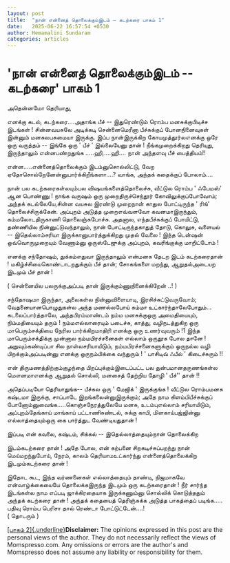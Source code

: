 ```yaml
---
layout: post
title:  "நான் என்னைத் தொலைக்கும்இடம் – கடற்கரை பாகம் 1"
date:   2025-06-22 16:57:54 +0530
author: Hemamalini Sundaram
categories: articles
---
```


#  \'நான் என்னைத் தொலைக்கும்இடம் -- கடற்கரை\' பாகம் 1 

அதென்னமோ தெரியாது,

எனக்கு கடல், கடற்கரை....அதாங்க பீச் -- இதுரெண்டும் ரொம்ப மனசுக்குபிடிச்ச இடங்கள் !
சின்னவயசுலே அடிக்கடி சென்னைமெரீனா பீச்சுக்குப் போனநினைவுகள் இன்னும் மனசுலபசுமையா
இருக்கு. இப்ப நான்இருக்கிற கோயமுத்தூர்லஎனக்கு ஒரே ஒரு வருத்தம் -- இங்கே ஒரு ' பீச் '
இல்லையேனு தான் ! நீங்கமுறைக்கிறது தெரியுது, இருந்தாலும் என்னபண்றதுங்க
.....ஹி,....ஹி.... நான் அந்தளவு பீச் பைத்தியம்!!

என்ன.....என்னைத்தொலைக்கும் இடம்னுசொல்லிட்டு, வேற ஏதோசொல்றேனேன்னுபார்க்கிறீங்களா....?
வாங்க, அந்தக் கதைக்குப் போலாம்....

நான் பல கடற்கரைகள்லயும்பல விஷயங்களைத்தொலைச்சு, வீட்டுல ரொம்ப ' ஃபேமஸ்' ஆன பொண்ணு !
நாங்க வருஷம் ஒரு முறைதிருச்செந்தூர் கோவிலுக்குப்போவோம்; அந்தக் கடல்லேயே,சின்ன வயசுல
இரண்டு முறைநான் காதுல போட்டிருந்த ' ரிங்' தொலைச்சிருக்கேன். அப்புறம் அடுத்த
முறைஎவ்வளவோ கவனமாஇருந்தும், கம்மலோடதிருகாணி தொலைஞ்சுபோச்சு. அதனால, எந்தபீச்சுக்குப்
போயிட்டு, தண்ணியில நின்னுட்டுவந்தாலும், நான் போட்டிருந்தகாதுத் தோடு, கொலுசு, வளையல்
-- இதெல்லாம்சரியா இருக்கானுபார்த்துக்கிறது முதல் வேலை ! இந்த டென்ஷன் ஒவ்வொருமுறையும்
வேணாம்னு ஒருஸ்டேஜுக்கு அப்புறம், கவரிங்குக்கு மாறிட்டோம் !

எனக்கு சந்தோஷம், துக்கம்எதுவா இருந்தாலும் என்மனசு தேடற இடம் கடற்கரைதான் !
மகிழ்ச்சியைகொண்டாடறதுக்கும் பீச் தான்; சோகங்களை மறந்து, ஆறுதல்அடையற இடமும் பீச் தான் !

( சென்னையில பலருக்குஅப்படி தான் இருக்கும்ணுநினைக்கிறேன் ..! )

சந்தோஷமா இருந்தா, அலைகள்ல நின்னுவிளையாடி, இரசிச்சுட்டுவருவோம்;
வேதனையானபொழுதுகள்ல அந்த மணல்லபோய் சும்மா உட்கார்ந்தாலேபோதும்... கடலைப்பார்த்தாலே,
அந்தபிரம்மாண்டம் நம்ம மனசுக்குஒரு அமைதியையும், நிம்மதியையும் தரும் ! நம்மஎல்லாரையும்
படைச்சு, காத்து, வழிநடத்துகிற ஒரு மாபெரும்சக்தியை நேரில பார்க்கிறமாதிரி எனக்கு
ஒரு உணர்வுவரும் !1 இந்த மாபெரும்சக்திக்கு முன்னால நம்மபிரச்சனைகள் எல்லாம் ஒருதூசு
போல தானே ! அதுவும்கண்டிப்பா சில நாள்லசரியாயிடும், நம்மபிரச்சனைகளுக்கும் ஒருநல்ல
வழி பிறக்கும்அப்படின்னு எனக்கு ஒருநம்பிக்கை வந்துரும் ! ' பாசிடிவ் ஃபீல் '
கிடைச்சுரும் !!

என் திருமணத்திற்கும்குழந்தை பிறப்புக்கும்இடைப்பட்ட பல துன்பமானதருணங்கள்ல மௌனமாஎனக்கு
ஆறுதல் சொல்லி, மனசைத் தேற்றிய தோழி ' பீச்'' தான் !!

அதெப்படியோ தெரியாதுங்க-- பீச்சுல ஒரு ' மேஜிக் ' இருக்குங்க ! வீட்டுல ரொம்பமனசு
கஷ்டமா இருக்கு, சாப்பாடே இறங்கலைன்னுஇருக்கும்; அதே நாம கிளம்பிபீச்சுக்குப்
போனோம்னுவைங்க.....கொஞ்சநேரத்துலேயே மனசு, உடம்புஎல்லாம் சரியாயிடும், அப்புறம்தேங்காய்
மாங்காய் பட்டாணிசுண்டல், சுக்கு காபி, மிளகாய்பஜ்ஜின்னு எல்லாத்தையும்ஒரு கை பார்த்துட
வேண்டியதுதான் !

இப்படி என் கவலை, கஷ்டம், சிக்கல் -- இதெல்லாத்தையும்நான் தொலைக்கிற

இடம்கடற்கரை தான் ! அதே போல, என் கற்பனை சிறகடிச்சுப்பறந்து நான் மெய்மறந்துபோய், நேரம்,
காலம் தெரியாமஉட்கார்ந்து என்னைத்தொலைக்கிற இடமும்கடற்கரை தான் !

இதோட கூட, இந்த வர்ணனைகள் எல்லாத்தையும் தாண்டி, நிஜமாகவே என்வாழ்க்கையையே
தொலைக்கஇருந்த இடமும் ஒரு கடற்கரைதான் ! நீர் சார்ந்த இடங்கள்ல நாம எப்படி ஜாக்கிரதையாக
இருக்கணும்னு சொல்லிக் கொடுத்ததும் அந்தக் கடற்கரை தான் ! அந்தக் கதையைத் தெரிஞ்சுக்க
அடுத்த பாகத்தைப் படிங்க\..... பதிவு ரொம்ப பெரிசா தால் ரெண்டா போட்டுட்டேன்\....!\
( தொடரும் )

[[பாகம்
2]{.underline}](https://tamil.momspresso.com/parenting/aa71bb9e323d44a5b589be0617593389/article/naannn-ennnnnnait-tolaikkum-ittm-kttrrkrai-paakm-2-ftk13yq4hual?utm_source=AD_Whatsapp_Share&utm_medium=Share_Android)**Disclaimer:**
The opinions expressed in this post are the personal views of the
author. They do not necessarily reflect the views of Momspresso.com. Any
omissions or errors are the author\'s and Momspresso does not assume any
liability or responsibility for them.
